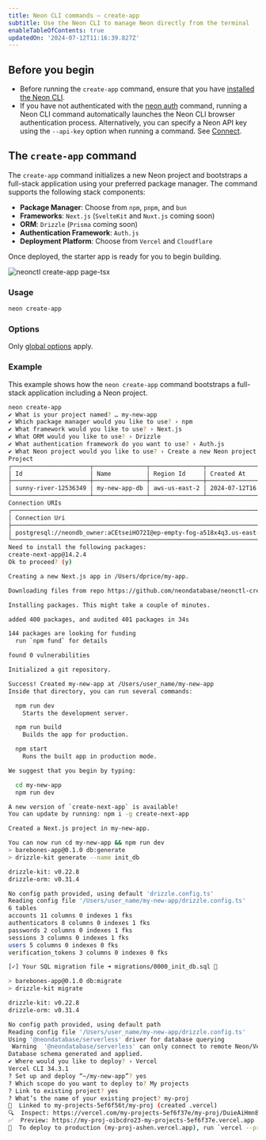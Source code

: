 ```yaml
---
title: Neon CLI commands — create-app
subtitle: Use the Neon CLI to manage Neon directly from the terminal
enableTableOfContents: true
updatedOn: '2024-07-12T11:16:39.827Z'
---
```


## Before you begin

- Before running the `create-app` command, ensure that you have [installed the Neon CLI](/docs/reference/cli-install).
- If you have not authenticated with the [neon auth](/docs/reference/cli-auth) command, running a Neon CLI command automatically launches the Neon CLI browser authentication process. Alternatively, you can specify a Neon API key using the `--api-key` option when running a command. See [Connect](/docs/reference/neon-cli#connect).

## The `create-app` command

The `create-app` command initializes a new Neon project and bootstraps a full-stack application using your preferred package manager. The command supports the following stack components:

- **Package Manager**: Choose from `npm`, `pnpm`, and `bun`
- **Frameworks**: `Next.js` (`SvelteKit` and `Nuxt.js` coming soon)
- **ORM**: `Drizzle` (`Prisma` coming soon)
- **Authentication Framework**: `Auth.js`
- **Deployment Platform**: Choose from `Vercel` and `Cloudflare`

Once deployed, the starter app is ready for you to begin building.

![neonctl create-app page-tsx](/docs/reference/neon-create-app.png)

### Usage

```bash
neon create-app
```

### Options

Only [global options](/docs/reference/neon-cli#global-options) apply.

### Example

This example shows how the `neon create-app` command bootstraps a full-stack application including a Neon project.

```bash
neon create-app
✔ What is your project named? … my-new-app
✔ Which package manager would you like to use? › npm
✔ What framework would you like to use? › Next.js
✔ What ORM would you like to use? › Drizzle
✔ What authentication framework do you want to use? › Auth.js
✔ What Neon project would you like to use? › Create a new Neon project
Project
┌──────────────────────┬───────────────┬───────────────┬──────────────────────┐
│ Id                   │ Name          │ Region Id     │ Created At           │
├──────────────────────┼───────────────┼───────────────┼──────────────────────┤
│ sunny-river-12536349 │ my-new-app-db │ aws-us-east-2 │ 2024-07-12T16:20:07Z │
└──────────────────────┴───────────────┴───────────────┴──────────────────────┘
Connection URIs
┌─────────────────────────────────────────────────────────────────────────────────────────────────────────────┐
│ Connection Uri                                                                                              │
├─────────────────────────────────────────────────────────────────────────────────────────────────────────────┤
│ postgresql://neondb_owner:aCEtseiHO72I@ep-empty-fog-a518x4q3.us-east-2.aws.neon.tech/neondb?sslmode=require │
└─────────────────────────────────────────────────────────────────────────────────────────────────────────────┘
Need to install the following packages:
create-next-app@14.2.4
Ok to proceed? (y)

Creating a new Next.js app in /Users/dprice/my-app.

Downloading files from repo https://github.com/neondatabase/neonctl-create-app-templates/tree/main/next-drizzle-authjs. This might take a moment.

Installing packages. This might take a couple of minutes.

added 400 packages, and audited 401 packages in 34s

144 packages are looking for funding
  run `npm fund` for details

found 0 vulnerabilities

Initialized a git repository.

Success! Created my-new-app at /Users/user_name/my-new-app
Inside that directory, you can run several commands:

  npm run dev
    Starts the development server.

  npm run build
    Builds the app for production.

  npm start
    Runs the built app in production mode.

We suggest that you begin by typing:

  cd my-new-app
  npm run dev

A new version of `create-next-app` is available!
You can update by running: npm i -g create-next-app

Created a Next.js project in my-new-app.

You can now run cd my-new-app && npm run dev
> barebones-app@0.1.0 db:generate
> drizzle-kit generate --name init_db

drizzle-kit: v0.22.8
drizzle-orm: v0.31.4

No config path provided, using default 'drizzle.config.ts'
Reading config file '/Users/user_name/my-new-app/drizzle.config.ts'
6 tables
accounts 11 columns 0 indexes 1 fks
authenticators 8 columns 0 indexes 1 fks
passwords 2 columns 0 indexes 1 fks
sessions 3 columns 0 indexes 1 fks
users 5 columns 0 indexes 0 fks
verification_tokens 3 columns 0 indexes 0 fks

[✓] Your SQL migration file ➜ migrations/0000_init_db.sql 🚀

> barebones-app@0.1.0 db:migrate
> drizzle-kit migrate

drizzle-kit: v0.22.8
drizzle-orm: v0.31.4

No config path provided, using default path
Reading config file '/Users/user_name/my-new-app/drizzle.config.ts'
Using '@neondatabase/serverless' driver for database querying
 Warning  '@neondatabase/serverless' can only connect to remote Neon/Vercel Postgres/Supabase instances through a websocket
Database schema generated and applied.
✔ Where would you like to deploy? › Vercel
Vercel CLI 34.3.1
? Set up and deploy “~/my-new-app”? yes
? Which scope do you want to deploy to? My projects
? Link to existing project? yes
? What’s the name of your existing project? my-proj
🔗  Linked to my-projects-5ef6f56t/my-proj (created .vercel)
🔍  Inspect: https://vercel.com/my-projects-5ef6f37e/my-proj/DuieAiHmn8WN5jjN7dEz7uokouhc [3s]
✅  Preview: https://my-proj-oibcdro23-my-projects-5ef6f37e.vercel.app [3s]
📝  To deploy to production (my-proj-ashen.vercel.app), run `vercel --prod`

```

<NeedHelp/>
